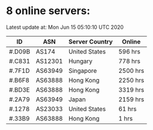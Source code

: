 # 8 online servers:

Latest update at: Mon Jun 15 05:10:10 UTC 2020

| ID | ASN | Server Country | Online |
| -- | --- | -------------- | ------ |
| #.D09B | AS174 | United States | 596 hrs |
| #.C831 | AS12301 | Hungary | 778 hrs |
| #.7F1D | AS63949 | Singapore | 2500 hrs |
| #.B6F8 | AS63888 | Hong Kong | 2250 hrs |
| #.BD3E | AS63888 | Hong Kong | 3319 hrs |
| #.2A79 | AS63949 | Japan | 2159 hrs |
| #.1278 | AS23033 | United States | 61 hrs |
| #.33B9 | AS63888 | Hong Kong | 1 hrs |

